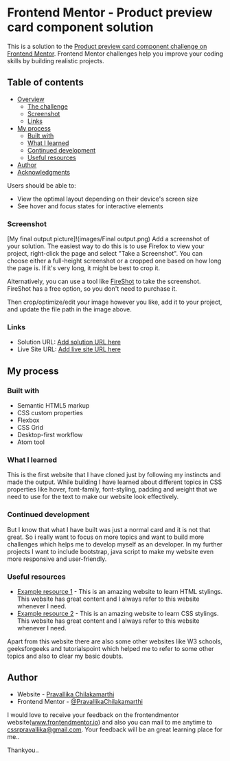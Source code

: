 # Frontend Mentor - Product preview card component solution

This is a solution to the [Product preview card component challenge on Frontend Mentor](https://www.frontendmentor.io/challenges/product-preview-card-component-GO7UmttRfa). Frontend Mentor challenges help you improve your coding skills by building realistic projects.

## Table of contents

- [Overview](#overview)
  - [The challenge](#the-challenge)
  - [Screenshot](#screenshot)
  - [Links](#links)
- [My process](#my-process)
  - [Built with](#built-with)
  - [What I learned](#what-i-learned)
  - [Continued development](#continued-development)
  - [Useful resources](#useful-resources)
- [Author](#author)
- [Acknowledgments](#acknowledgments)

Users should be able to:

- View the optimal layout depending on their device's screen size
- See hover and focus states for interactive elements

### Screenshot

[My final output picture]!(images/Final output.png)
Add a screenshot of your solution. The easiest way to do this is to use Firefox to view your project, right-click the page and select "Take a Screenshot". You can choose either a full-height screenshot or a cropped one based on how long the page is. If it's very long, it might be best to crop it.

Alternatively, you can use a tool like [FireShot](https://getfireshot.com/) to take the screenshot. FireShot has a free option, so you don't need to purchase it.

Then crop/optimize/edit your image however you like, add it to your project, and update the file path in the image above.

### Links

- Solution URL: [Add solution URL here](https://your-solution-url.com)
- Live Site URL: [Add live site URL here](https://pravallikachilakamarthi.github.io/Product-preview-card-component/)

## My process

### Built with

- Semantic HTML5 markup
- CSS custom properties
- Flexbox
- CSS Grid
- Desktop-first workflow
- Atom tool

### What I learned
This is the first website that I have cloned just by following my instincts and made the output. While building I have learned about different topics in CSS properties like hover, font-family, font-styling, padding and weight that we need to use for the text to make our website look effectively.


### Continued development

But I know that what I have built was just a normal card and it is not that great. So i really want to focus on more topics and want to build more challenges which helps me to develop myself as an developer. In my further projects I want to include bootstrap, java script to make my website even more responsive and user-friendly.

### Useful resources

- [Example resource 1](https://developer.mozilla.org/en-US/docs/Learn/HTML) - This is an amazing website to learn HTML stylings. This website has great content and I always refer to this website whenever I need.
- [Example resource 2](https://developer.mozilla.org/en-US/docs/Web/CSS) - This is an amazing website to learn CSS stylings. This website has great content and I always refer to this website whenever I need.

Apart from this website there are also some other websites like W3 schools, geeksforgeeks and tutorialspoint which helped me to refer to some other topics and also to clear my basic doubts.

## Author

- Website - [Pravallika Chilakamarthi](https://pravallikachilakamarthi.github.io/Product-preview-card-component/)
- Frontend Mentor - [@PravallikaChilakamarthi](https://www.frontendmentor.io/profile/PravallikaChilakamarthi)

I would love to receive your feedback on the frontendmentor website(www.frontendmentor.io) and also you can mail to me anytime to cssrpravallika@gmail.com. Your feedback will be an great learning place for me..

Thankyou..
